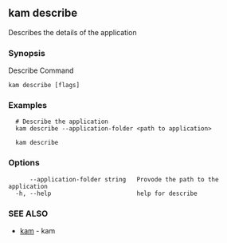## kam describe

Describes the details of the application 

### Synopsis

Describe Command

```
kam describe [flags]
```

### Examples

```
  # Describe the application
  kam describe --application-folder <path to application>
  
  kam describe
```

### Options

```
      --application-folder string   Provode the path to the application
  -h, --help                        help for describe
```

### SEE ALSO

* [kam](kam.md)	 - kam

